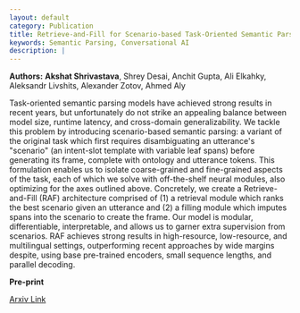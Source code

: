 ```yaml
---
layout: default
category: Publication
title: Retrieve-and-Fill for Scenario-based Task-Oriented Semantic Parsing
keywords: Semantic Parsing, Conversational AI
description: |
---
```


**Authors:** **Akshat Shrivastava**, Shrey Desai, Anchit Gupta, Ali Elkahky, Aleksandr Livshits, Alexander Zotov, Ahmed Aly 

Task-oriented semantic parsing models have achieved strong results in recent years, but unfortunately do not strike an appealing balance between model size, runtime latency, and cross-domain generalizability. We tackle this problem by introducing scenario-based semantic parsing: a variant of the original task which first requires disambiguating an utterance's "scenario" (an intent-slot template with variable leaf spans) before generating its frame, complete with ontology and utterance tokens. This formulation enables us to isolate coarse-grained and fine-grained aspects of the task, each of which we solve with off-the-shelf neural modules, also optimizing for the axes outlined above. Concretely, we create a Retrieve-and-Fill (RAF) architecture comprised of (1) a retrieval module which ranks the best scenario given an utterance and (2) a filling module which imputes spans into the scenario to create the frame. Our model is modular, differentiable, interpretable, and allows us to garner extra supervision from scenarios. RAF achieves strong results in high-resource, low-resource, and multilingual settings, outperforming recent approaches by wide margins despite, using base pre-trained encoders, small sequence lengths, and parallel decoding.

**Pre-print**

[Arxiv Link](https://arxiv.org/abs/2202.00901)
